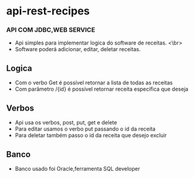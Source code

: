 # api-rest-recipes

### API COM JDBC,WEB SERVICE
- Api simples para implementar logica do software de receitas. <\br>
- Software poderá adicionar, editar, deletar receitas. 


## Logica
- Com o verbo Get é possível retornar a lista de todas as receitas
- Com parâmetro /{id} é possível retornar receita específica que deseja


## Verbos
- Api usa os verbos, post, put, get e delete
- Para editar usamos o verbo put passando o id da receita
- Para deletar também passo o id da receita que desejo excluir



## Banco 
- Banco usado foi Oracle,ferramenta SQL developer

